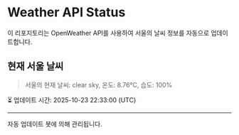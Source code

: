 
# Weather API Status

이 리포지토리는 OpenWeather API를 사용하여 서울의 날씨 정보를 자동으로 업데이트합니다.

## 현재 서울 날씨
> 서울의 현재 날씨: clear sky, 온도: 8.76°C, 습도: 100%

⏳ 업데이트 시간: 2025-10-23 22:33:00 (UTC)

---
자동 업데이트 봇에 의해 관리됩니다.
